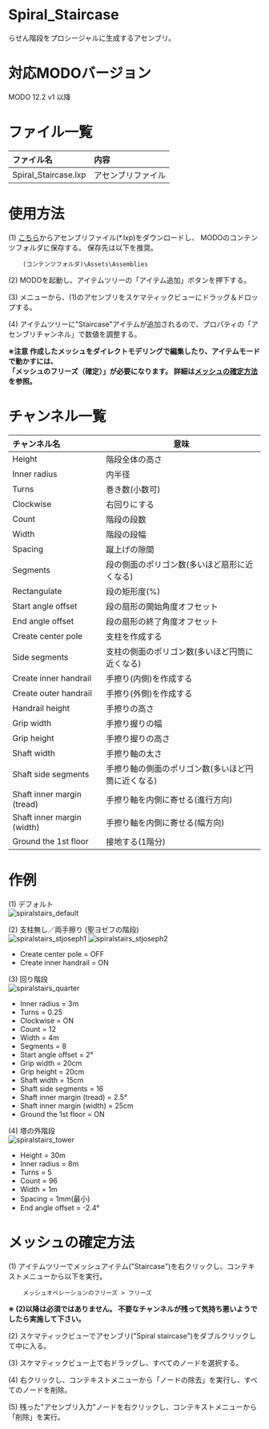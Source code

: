 ﻿# Spiral_Staircase
 らせん階段をプロシージャルに生成するアセンブリ。

# 対応MODOバージョン  
MODO 12.2 v1 以降 

# ファイル一覧
|ファイル名|内容|
|:-|:-|
|Spiral_Staircase.lxp|アセンブリファイル

# 使用方法
(1) [こちら](https://github.com/ManrikiHobby/MODOAssets/raw/master/Assemblies/Procedural/Spiral_Staircase/Spiral_Staircase.lxp)からアセンブリファイル(*.lxp)をダウンロードし、  MODOのコンテンツフォルダに保存する。 保存先は以下を推奨。  

        (コンテンツフォルダ)\Assets\Assemblies


(2) MODOを起動し、アイテムツリーの「アイテム追加」ボタンを押下する。

(3) メニューから、(1)のアセンブリをスケマティックビューにドラッグ＆ドロップする。

(4) アイテムツリーに"Staircase"アイテムが追加されるので、プロパティの「アセンブリチャンネル」で数値を調整する。

**※注意 作成したメッシュをダイレクトモデリングで編集したり、アイテムモードで動かすには、  
「メッシュのフリーズ（確定）」が必要になります。  詳細は[メッシュの確定方法](#メッシュの確定方法)を参照。**

# チャンネル一覧
|チャンネル名|意味|
|:-|-|
|Height|階段全体の高さ|
|Inner radius|内半径|
|Turns|巻き数(小数可)|
|Clockwise|右回りにする|
|Count|階段の段数|
|Width|階段の段幅|
|Spacing|蹴上げの隙間|
|Segments|段の側面のポリゴン数(多いほど扇形に近くなる)|
|Rectangulate|段の矩形度(%)|
|Start angle offset|段の扇形の開始角度オフセット|
|End angle offset|段の扇形の終了角度オフセット|
|Create center pole|支柱を作成する|
|Side segments|支柱の側面のポリゴン数(多いほど円筒に近くなる)|
|Create inner handrail|手擦り(内側)を作成する|
|Create outer handrail|手擦り(外側)を作成する|
|Handrail height|手擦りの高さ|
|Grip width|手擦り握りの幅|
|Grip height|手擦り握りの高さ|
|Shaft width|手擦り軸の太さ|
|Shaft side segments|手擦り軸の側面のポリゴン数(多いほど円筒に近くなる)|
|Shaft inner margin (tread)|手擦り軸を内側に寄せる(進行方向)|
|Shaft inner margin (width)|手擦り軸を内側に寄せる(幅方向)|
|Ground the 1st floor|接地する(1階分)|

# 作例
(1) デフォルト    
![spiralstairs_default](https://user-images.githubusercontent.com/40119223/50734592-acc02500-11e4-11e9-9145-c8014def5228.jpg)

(2) 支柱無し／両手擦り (聖ヨゼフの階段)  
![spiralstairs_stjoseph1](https://user-images.githubusercontent.com/40119223/50734605-cb262080-11e4-11e9-9aac-c0321d465465.jpg)
![spiralstairs_stjoseph2](https://user-images.githubusercontent.com/40119223/50734622-f446b100-11e4-11e9-8a2f-ef9ae78a2549.jpg)

* Create center pole = OFF  
* Create inner handrail = ON

(3) 回り階段  
![spiralstairs_quarter](https://user-images.githubusercontent.com/40119223/50734634-150f0680-11e5-11e9-8c70-405353c7fd46.jpg)
* Inner radius = 3m
* Turns = 0.25
* Clockwise = ON
* Count = 12
* Width = 4m
* Segments = 8
* Start angle offset = 2°
* Grip width = 20cm
* Grip height = 20cm
* Shaft width = 15cm
* Shaft side segments = 16
* Shaft inner margin (tread) = 2.5°
* Shaft inner margin (width) = 25cm
* Ground the 1st floor = ON

(4) 塔の外階段  
![spiralstairs_tower](https://user-images.githubusercontent.com/40119223/50734649-42f44b00-11e5-11e9-9e4d-d759f6168667.jpg)
* Height = 30m
* Inner radius = 8m
* Turns = 5
* Count = 96
* Width = 1m
* Spacing = 1mm(最小)
* End angle offset = -2.4°

# メッシュの確定方法
(1) アイテムツリーでメッシュアイテム("Staircase")を右クリックし、コンテキストメニューから以下を実行。

        メッシュオペレーションのフリーズ > フリーズ

**※ (2)以降は必須ではありません。 不要なチャンネルが残って気持ち悪いようでしたら実施して下さい。**

(2) スケマティックビューでアセンブリ("Spiral staircase")をダブルクリックして中に入る。

(3) スケマティックビュー上で右ドラッグし、すべてのノードを選択する。

(4) 右クリックし、コンテキストメニューから「ノードの除去」を実行し、すべてのノードを削除。

(5) 残った"アセンブリ入力"ノードを右クリックし、コンテキストメニューから「削除」を実行。
